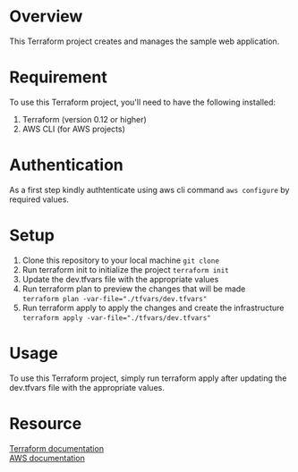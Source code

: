 # Overview
This Terraform project creates and manages the sample web application.
# Requirement
To use this Terraform project, you'll need to have the following installed:
1. Terraform (version 0.12 or higher)<br>
2. AWS CLI (for AWS projects)<br>
# Authentication
  As a first step kindly authtenticate using aws cli command `aws configure` by required values.<br>
# Setup
   1. Clone this repository to your local machine
   `git clone`<br>
   2. Run terraform init to initialize the project
     `terraform init`<br>
   3. Update the dev.tfvars file with the appropriate values<br>
   4. Run terraform plan to preview the changes that will be made<br>
      `terraform plan -var-file="./tfvars/dev.tfvars"`<br>
   5. Run terraform apply to apply the changes and create the infrastructure
      `terraform apply -var-file="./tfvars/dev.tfvars"`<br>
# Usage
To use this Terraform project, simply run terraform apply after updating the dev.tfvars file with the appropriate values.
# Resource
[Terraform documentation](https://www.terraform.io/docs/index.html)<br>
[AWS documentation](https://docs.aws.amazon.com/index.html)
